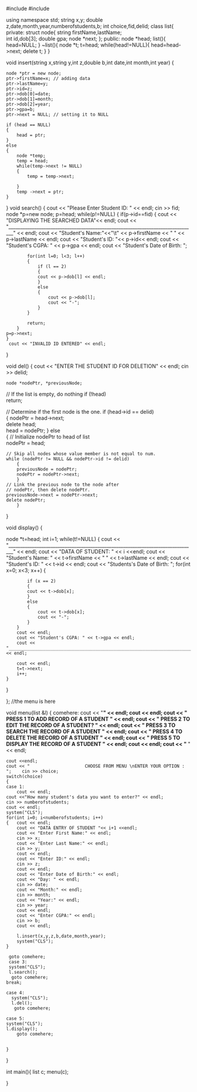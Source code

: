 #include<iostream>
#include <cstdlib>

using namespace std;
string x,y;
double z,date,month,year,numberofstudents,b;
int choice,fid,delid;
class list{
 	private:
 		struct node{
			string firstName,lastName;   
 			int id,dob[3];
    	    double gpa;
			node *next;
		};
	public:
		node *head;
		list(){
			head=NULL;
		}
	~list(){
 		node *t;
 		t=head;
 		while(head!=NULL){
 			head=head->next;
 			delete t;
		}
	}

void insert(string x,string y,int z,double b,int date,int month,int year)
{
	
	node *ptr = new node;
 	ptr->firstName=x; // adding data
 	ptr->lastName=y;
 	ptr->id=z;
 	ptr->dob[0]=date;
 	ptr->dob[1]=month;
 	ptr->dob[2]=year;
	ptr->gpa=b;
	ptr->next = NULL; // setting it to NULL

	if (head == NULL)
	{
		head = ptr;
	}
	else
	{
		node *temp;
		temp = head;
		while(temp->next != NULL)
		{
			temp = temp->next;
			
		}
		temp ->next = ptr;
	}
}
void search()
{
	cout << "Please Enter Student ID: " << endl;
	cin >> fid;
	node *p=new node;
    p=head;
    while(p!=NULL)
	{
        if(p->id==fid)
		{
            cout << "DISPLAYING THE SEARCHED DATA"<< endl;
	        cout << "________________________________________________________________________________" << endl;
            cout <<  "Student's Name:"<<"\t" << p->firstName << " " << p->lastName << endl;
            cout <<  "Student's ID: "<< p->id<< endl;
            cout << "Student's CGPA: " << p->gpa << endl;
            cout << "Student's Date of Birth: ";  
           
            for(int l=0; l<3; l++)
			{
            	if (l == 2)
    			{
    			cout << p->dob[l] << endl;	
				}
				else
				{
					cout << p->dob[l];
					cout << "-";
				}
            }
	      
            return;
        }
	p=p->next;
    }
     cout << "INVALID ID ENTERED" << endl;
}

void del()
{
cout << "ENTER THE STUDENT ID FOR DELETION" << endl;
cin >> delid;

	node *nodePtr, *previousNode;

// If the list is empty, do nothing	
	if (!head)		
		return;
		
// Determine if the first node is the one.
	if (head->id == delid)	
		{
		nodePtr = head->next;		
		delete head;		
		head = nodePtr;	
		}
	else	
		{
		// Initialize nodePtr to head of list		
		nodePtr = head;
		
		
	// Skip all nodes whose value member is not equal to num.
	while (nodePtr != NULL && nodePtr->id != delid)		
		{
		previousNode = nodePtr;
		nodePtr = nodePtr->next;
		}		
	// Link the previous node to the node after		
	// nodePtr, then delete nodePtr.		
	previousNode->next = nodePtr->next;		
	delete nodePtr;
		}
		
}

 void display()
{

  node *t=head;
  int i=1;
    while(t!=NULL)
    {	cout << "________________________________________________________________________________" << endl;
    	cout << "DATA OF STUDENT: " << i <<endl;
    	cout << "Student's Name: " << t->firstName << " " << t->lastName << endl;
    	cout << "Student's ID: " << t->id << endl;
    	cout << "Students's Date of Birth: ";
    	for(int x=0; x<3; x++)
    	{
    		
    		if (x == 2)
    		{
    		cout << t->dob[x];	
			}
			else
			{
				cout << t->dob[x];
				cout << "-";
			}
		}
		cout << endl;
		cout << "Student's CGPA: " << t->gpa << endl;
		cout << "________________________________________________________________________________" << endl;

    	cout << endl;
    	t=t->next;
    	i++;
	}
}


};
//the menu is here

void menu(list &l)
{
	comehere:
	cout << "________________________________________________________________________________" << endl;
	cout << endl;
	cout <<  "                  PRESS 1 TO ADD RECORD OF A STUDENT          " << endl;
	cout <<  "                  PRESS 2 TO EDIT THE RECORD OF A STUDENT?    " << endl;
	cout <<  "                  PRESS 3 TO SEARCH THE RECORD OF A STUDENT   " << endl;
	cout <<  "                  PRESS 4 TO DELETE THE RECORD OF A STUDENT   " << endl;
	cout <<  "                  PRESS 5 TO DISPLAY THE RECORD OF A STUDENT  " << endl;
	cout << endl;
    cout << "________________________________________________________________________________ " << endl;



	cout <<endl;
	cout << "                     CHOOSE FROM MENU \nENTER YOUR OPTION : ";    cin >> choice;
	switch(choice)
	{
	case 1:
		cout << endl;
	cout <<"How many student's data you want to enter?" << endl;
	cin >> numberofstudents;
	cout << endl;
	system("CLS");
	for(int i=0; i<numberofstudents; i++)
	{   cout << endl;
		cout << "DATA ENTRY OF STUDENT "<< i+1 <<endl;
		cout << "Enter First Name:" << endl;
		cin >> x;
		cout << "Enter Last Name:" << endl;
		cin >> y;
		cout << endl;
		cout << "Enter ID:" << endl;
		cin >> z;
		cout << endl;
		cout << "Enter Date of Birth:" << endl;
		cout << "Day: " << endl;
		cin >> date;
		cout << "Month:" << endl;
		cin >> month;
		cout << "Year:" << endl;
		cin >> year;
		cout << endl;
		cout << "Enter CGPA:" << endl;
		cin >> b;
		cout << endl;

		l.insert(x,y,z,b,date,month,year); 
		system("CLS");
	}

	 goto comehere;
	 case 3:
     system("CLS");
	 l.search();
	  goto comehere;
    break;

    case 4:
	  system("CLS");
	  l.del();
	   goto comehere;
	  
    case 5:
    system("CLS");
    l.display();
    	goto comehere;


	}
}

int main(){
list c;
menu(c);

}
